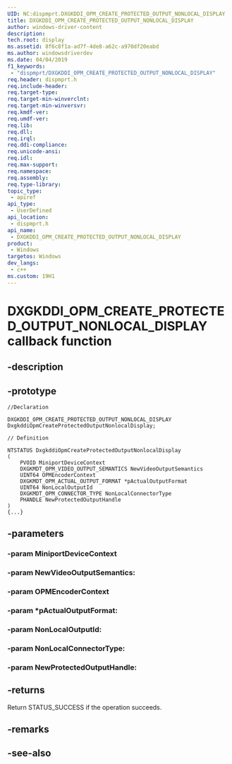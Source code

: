 ```yaml
---
UID: NC:dispmprt.DXGKDDI_OPM_CREATE_PROTECTED_OUTPUT_NONLOCAL_DISPLAY
title: DXGKDDI_OPM_CREATE_PROTECTED_OUTPUT_NONLOCAL_DISPLAY
author: windows-driver-content
description: 
tech.root: display
ms.assetid: 8f6c8f1a-ad7f-4de8-a62c-a970df20eabd
ms.author: windowsdriverdev
ms.date: 04/04/2019 
f1_keywords:
 - "dispmprt/DXGKDDI_OPM_CREATE_PROTECTED_OUTPUT_NONLOCAL_DISPLAY"
req.header: dispmprt.h
req.include-header:
req.target-type:
req.target-min-winverclnt: 
req.target-min-winversvr:
req.kmdf-ver:
req.umdf-ver:
req.lib:
req.dll:
req.irql: 
req.ddi-compliance:
req.unicode-ansi:
req.idl:
req.max-support:
req.namespace:
req.assembly:
req.type-library: 
topic_type: 
 - apiref
api_type: 
 - UserDefined
api_location: 
 - dispmprt.h
api_name: 
 - DXGKDDI_OPM_CREATE_PROTECTED_OUTPUT_NONLOCAL_DISPLAY
product: 
 - Windows
targetos: Windows
dev_langs:
 - c++
ms.custom: 19H1
---
```


# DXGKDDI_OPM_CREATE_PROTECTED_OUTPUT_NONLOCAL_DISPLAY callback function

## -description



## -prototype

```
//Declaration

DXGKDDI_OPM_CREATE_PROTECTED_OUTPUT_NONLOCAL_DISPLAY DxgkddiOpmCreateProtectedOutputNonlocalDisplay; 

// Definition

NTSTATUS DxgkddiOpmCreateProtectedOutputNonlocalDisplay 
(
	PVOID MiniportDeviceContext
	DXGKMDT_OPM_VIDEO_OUTPUT_SEMANTICS NewVideoOutputSemantics
	UINT64 OPMEncoderContext
	DXGKMDT_OPM_ACTUAL_OUTPUT_FORMAT *pActualOutputFormat
	UINT64 NonLocalOutputId
	DXGKMDT_OPM_CONNECTOR_TYPE NonLocalConnectorType
	PHANDLE NewProtectedOutputHandle
)
{...}

```

## -parameters

### -param MiniportDeviceContext 
### -param NewVideoOutputSemantics: 
### -param OPMEncoderContext 
### -param *pActualOutputFormat: 
### -param NonLocalOutputId: 
### -param NonLocalConnectorType: 
### -param NewProtectedOutputHandle: 



## -returns

Return STATUS_SUCCESS if the operation succeeds.

## -remarks




## -see-also
